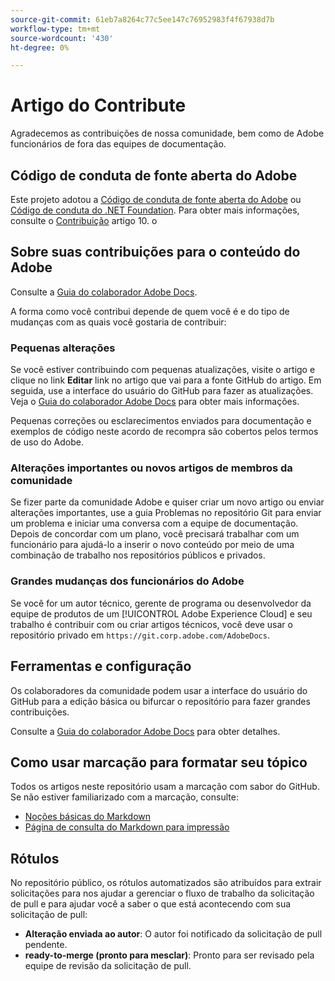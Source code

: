 ```yaml
---
source-git-commit: 61eb7a8264c77c5ee147c76952983f4f67938d7b
workflow-type: tm+mt
source-wordcount: '430'
ht-degree: 0%

---
```

# Artigo do Contribute

Agradecemos as contribuições de nossa comunidade, bem como de Adobe funcionários de fora das equipes de documentação.

## Código de conduta de fonte aberta do Adobe

Este projeto adotou a [Código de conduta de fonte aberta do Adobe](code-of-conduct.md) ou [Código de conduta do .NET Foundation](https://dotnetfoundation.org/code-of-conduct). Para obter mais informações, consulte o [Contribuição](contributing.md) artigo 10. o

## Sobre suas contribuições para o conteúdo do Adobe

Consulte a [Guia do colaborador Adobe Docs](https://docs.adobe.com/content/help/en/contributor/contributor-guide/introduction.html).

A forma como você contribui depende de quem você é e do tipo de mudanças com as quais você gostaria de contribuir:

### Pequenas alterações

Se você estiver contribuindo com pequenas atualizações, visite o artigo e clique no link **Editar** link no artigo que vai para a fonte GitHub do artigo. Em seguida, use a interface do usuário do GitHub para fazer as atualizações. Veja o [Guia do colaborador Adobe Docs](https://docs.adobe.com/content/help/en/contributor/contributor-guide/introduction.html) para obter mais informações.

Pequenas correções ou esclarecimentos enviados para documentação e exemplos de código neste acordo de recompra são cobertos pelos termos de uso do Adobe.

### Alterações importantes ou novos artigos de membros da comunidade

Se fizer parte da comunidade Adobe e quiser criar um novo artigo ou enviar alterações importantes, use a guia Problemas no repositório Git para enviar um problema e iniciar uma conversa com a equipe de documentação. Depois de concordar com um plano, você precisará trabalhar com um funcionário para ajudá-lo a inserir o novo conteúdo por meio de uma combinação de trabalho nos repositórios públicos e privados.

<!--
If you submit a pull request with significant changes to documentation and code examples, you'll see a message in the pull request asking you to submit an online contribution license agreement (CLA). We need you to complete the online form before we can review your pull request.
-->

### Grandes mudanças dos funcionários do Adobe

Se você for um autor técnico, gerente de programa ou desenvolvedor da equipe de produtos de um [!UICONTROL Adobe Experience Cloud] e seu trabalho é contribuir com ou criar artigos técnicos, você deve usar o repositório privado em `https://git.corp.adobe.com/AdobeDocs`.

<!--Employees from other parts of the Adobe world should use the public repo for minor updates.-->

## Ferramentas e configuração

Os colaboradores da comunidade podem usar a interface do usuário do GitHub para a edição básica ou bifurcar o repositório para fazer grandes contribuições.

Consulte a [Guia do colaborador Adobe Docs](https://docs.adobe.com/content/help/en/contributor/contributor-guide/introduction.html) para obter detalhes.

## Como usar marcação para formatar seu tópico

Todos os artigos neste repositório usam a marcação com sabor do GitHub. Se não estiver familiarizado com a marcação, consulte:

* [Noções básicas do Markdown](https://help.github.com/articles/getting-started-with-writing-and-formatting-on-github/)
* [Página de consulta do Markdown para impressão](https://guides.github.com/pdfs/markdown-cheatsheet-online.pdf)

## Rótulos

No repositório público, os rótulos automatizados são atribuídos para extrair solicitações para nos ajudar a gerenciar o fluxo de trabalho da solicitação de pull e para ajudar você a saber o que está acontecendo com sua solicitação de pull:

* **Alteração enviada ao autor**: O autor foi notificado da solicitação de pull pendente.
* **ready-to-merge (pronto para mesclar)**: Pronto para ser revisado pela equipe de revisão da solicitação de pull.
